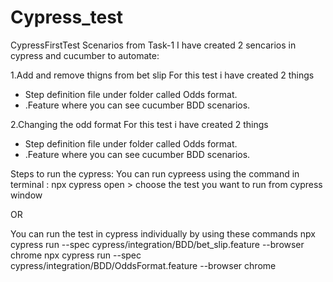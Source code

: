 # Cypress_test
CypressFirstTest
Scenarios from Task-1
I have created 2 sencarios in cypress and cucumber to automate: 

1.Add and remove thigns from bet slip
For this test i have created 2 things
- Step definition file under folder called Odds format. 
- .Feature where you can see cucumber BDD scenarios. 

2.Changing the odd format
For this test i have created 2 things
- Step definition file under folder called Odds format. 
- .Feature where you can see cucumber BDD scenarios. 

Steps to run the cypress:
You can run cypreess using the command in terminal : npx cypress open > choose the test you want to run from cypress window 

OR

You can run the test in cypress individually by using these commands 
npx cypress run --spec cypress/integration/BDD/bet_slip.feature --browser chrome
npx cypress run --spec cypress/integration/BDD/OddsFormat.feature --browser chrome
